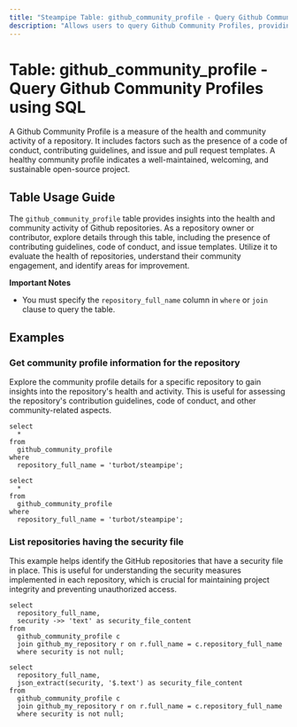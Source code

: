 ```yaml
---
title: "Steampipe Table: github_community_profile - Query Github Community Profiles using SQL"
description: "Allows users to query Github Community Profiles, providing insights into the health and community activity of repositories."
---
```


# Table: github_community_profile - Query Github Community Profiles using SQL

A Github Community Profile is a measure of the health and community activity of a repository. It includes factors such as the presence of a code of conduct, contributing guidelines, and issue and pull request templates. A healthy community profile indicates a well-maintained, welcoming, and sustainable open-source project.

## Table Usage Guide

The `github_community_profile` table provides insights into the health and community activity of Github repositories. As a repository owner or contributor, explore details through this table, including the presence of contributing guidelines, code of conduct, and issue templates. Utilize it to evaluate the health of repositories, understand their community engagement, and identify areas for improvement.

**Important Notes**
- You must specify the `repository_full_name` column in `where` or `join` clause to query the table.

## Examples

### Get community profile information for the repository
Explore the community profile details for a specific repository to gain insights into the repository's health and activity. This is useful for assessing the repository's contribution guidelines, code of conduct, and other community-related aspects.

```sql+postgres
select
  *
from
  github_community_profile
where
  repository_full_name = 'turbot/steampipe';
```

```sql+sqlite
select
  *
from
  github_community_profile
where
  repository_full_name = 'turbot/steampipe';
```

### List repositories having the security file
This example helps identify the GitHub repositories that have a security file in place. This is useful for understanding the security measures implemented in each repository, which is crucial for maintaining project integrity and preventing unauthorized access.

```sql+postgres
select 
  repository_full_name, 
  security ->> 'text' as security_file_content
from
  github_community_profile c 
  join github_my_repository r on r.full_name = c.repository_full_name
  where security is not null;
```

```sql+sqlite
select 
  repository_full_name, 
  json_extract(security, '$.text') as security_file_content
from
  github_community_profile c 
  join github_my_repository r on r.full_name = c.repository_full_name
  where security is not null;
```